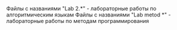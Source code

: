 Файлы с названиями "Lab 2.*" - лабораторные работы по алгоритмическим языкам
Файлы с названиями "Lab metod *" -  лабораторные работы по методам программирования
